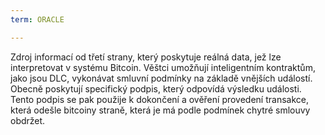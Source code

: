```yaml
---
term: ORACLE

---
```

Zdroj informací od třetí strany, který poskytuje reálná data, jež lze interpretovat v systému Bitcoin. Věštci umožňují inteligentním kontraktům, jako jsou DLC, vykonávat smluvní podmínky na základě vnějších událostí. Obecně poskytují specifický podpis, který odpovídá výsledku události. Tento podpis se pak použije k dokončení a ověření provedení transakce, která odešle bitcoiny straně, která je má podle podmínek chytré smlouvy obdržet.